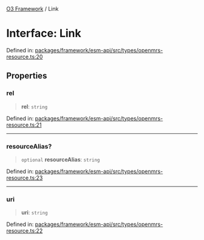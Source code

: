 [O3 Framework](../API.md) / Link

# Interface: Link

Defined in: [packages/framework/esm-api/src/types/openmrs-resource.ts:20](https://github.com/openmrs/openmrs-esm-core/blob/85cde3ce59cd3d29230c98040a3f53525e808725/packages/framework/esm-api/src/types/openmrs-resource.ts#L20)

## Properties

### rel

> **rel**: `string`

Defined in: [packages/framework/esm-api/src/types/openmrs-resource.ts:21](https://github.com/openmrs/openmrs-esm-core/blob/85cde3ce59cd3d29230c98040a3f53525e808725/packages/framework/esm-api/src/types/openmrs-resource.ts#L21)

***

### resourceAlias?

> `optional` **resourceAlias**: `string`

Defined in: [packages/framework/esm-api/src/types/openmrs-resource.ts:23](https://github.com/openmrs/openmrs-esm-core/blob/85cde3ce59cd3d29230c98040a3f53525e808725/packages/framework/esm-api/src/types/openmrs-resource.ts#L23)

***

### uri

> **uri**: `string`

Defined in: [packages/framework/esm-api/src/types/openmrs-resource.ts:22](https://github.com/openmrs/openmrs-esm-core/blob/85cde3ce59cd3d29230c98040a3f53525e808725/packages/framework/esm-api/src/types/openmrs-resource.ts#L22)
